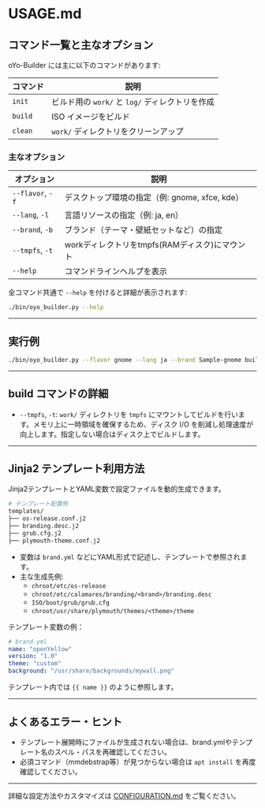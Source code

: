 # USAGE.md

## コマンド一覧と主なオプション

oYo-Builder には主に以下のコマンドがあります:

| コマンド      | 説明                                     |
|--------------|------------------------------------------|
| `init`       | ビルド用の `work/` と `log/` ディレクトリを作成 |
| `build`      | ISO イメージをビルド                      |
| `clean`      | `work/` ディレクトリをクリーンアップ       |

### 主なオプション

| オプション        | 説明                                              |
|-------------------|---------------------------------------------------|
| `--flavor`, `-f`  | デスクトップ環境の指定（例: gnome, xfce, kde）   |
| `--lang`, `-l`    | 言語リソースの指定（例: ja, en）                 |
| `--brand`, `-b`   | ブランド（テーマ・壁紙セットなど）の指定          |
| `--tmpfs`, `-t`   | workディレクトリをtmpfs(RAMディスク)にマウント    |
| `--help`          | コマンドラインヘルプを表示                        |

全コマンド共通で `--help` を付けると詳細が表示されます:

```bash
./bin/oyo_builder.py --help
```

---

## 実行例

```bash
./bin/oyo_builder.py --flavor gnome --lang ja --brand Sample-gnome build --tmpfs
```

---

## build コマンドの詳細

- `--tmpfs`, `-t`: `work/` ディレクトリを `tmpfs` にマウントしてビルドを行います。メモリ上に一時領域を確保するため、ディスク I/O を削減し処理速度が向上します。指定しない場合はディスク上でビルドします。

---

## Jinja2 テンプレート利用方法

Jinja2テンプレートとYAML変数で設定ファイルを動的生成できます。

```bash
# テンプレート配置例
templates/
├── os-release.conf.j2
├── branding.desc.j2
├── grub.cfg.j2
├── plymouth-theme.conf.j2
```

- 変数は `brand.yml` などにYAML形式で記述し、テンプレートで参照されます。
- 主な生成先例:  
    - `chroot/etc/os-release`  
    - `chroot/etc/calamares/branding/<brand>/branding.desc`  
    - `ISO/boot/grub/grub.cfg`  
    - `chroot/usr/share/plymouth/themes/<theme>/theme`  

テンプレート変数の例：
```yaml
# brand.yml
name: "openYellow"
version: "1.0"
theme: "custom"
background: "/usr/share/backgrounds/mywall.png"
```
テンプレート内では `{{ name }}` のように参照します。

---

## よくあるエラー・ヒント

- テンプレート展開時にファイルが生成されない場合は、brand.ymlやテンプレート名のスペル・パスを再確認してください。
- 必須コマンド（mmdebstrap等）が見つからない場合は `apt install` を再度確認してください。

---

詳細な設定方法やカスタマイズは [CONFIGURATION.md](./40_CONFIGURATION.md) をご覧ください。
